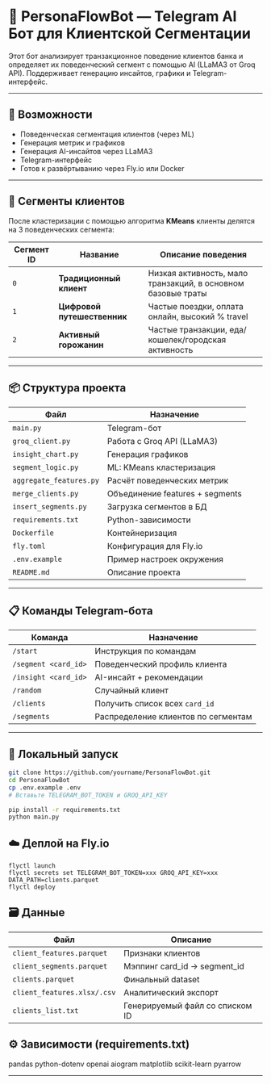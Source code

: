 # 🤖 PersonaFlowBot — Telegram AI Бот для Клиентской Сегментации

Этот бот анализирует транзакционное поведение клиентов банка и определяет их поведенческий сегмент с помощью AI (LLaMA3 от Groq API). Поддерживает генерацию инсайтов, графики и Telegram-интерфейс.

---

## 🚀 Возможности

- Поведенческая сегментация клиентов (через ML)
- Генерация метрик и графиков
- Генерация AI-инсайтов через LLaMA3
- Telegram-интерфейс
- Готов к развёртыванию через Fly.io или Docker

---

## 🧠 Сегменты клиентов

После кластеризации с помощью алгоритма **KMeans** клиенты делятся на 3 поведенческих сегмента:

| Сегмент ID | Название                                        | Описание поведения                                                                             |
| ----------------- | ------------------------------------------------------- | --------------------------------------------------------------------------------------------------------------- |
| `0`             | **Традиционный клиент**         | Низкая активность, мало транзакций, в основном базовые траты |
| `1`             | **Цифровой путешественник** | Частые поездки, оплата онлайн, высокий % travel                                 |
| `2`             | **Активный горожанин**           | Частые транзакции, еда/кошелек/городская активность                |

---

## 📦 Структура проекта

| Файл                  | Назначение                                 |
| ------------------------- | ---------------------------------------------------- |
| `main.py`               | Telegram-бот                                      |
| `groq_client.py`        | Работа с Groq API (LLaMA3)                    |
| `insight_chart.py`      | Генерация графиков                  |
| `segment_logic.py`      | ML: KMeans кластеризация                |
| `aggregate_features.py` | Расчёт поведенческих метрик |
| `merge_clients.py`      | Объединение features + segments           |
| `insert_segments.py`    | Загрузка сегментов в БД          |
| `requirements.txt`      | Python-зависимости                        |
| `Dockerfile`            | Контейнеризация                       |
| `fly.toml`              | Конфигурация для Fly.io               |
| `.env.example`          | Пример настроек окружения     |
| `README.md`             | Описание проекта                      |

---

## 📋 Команды Telegram-бота

| Команда         | Назначение                                                |
| ---------------------- | ------------------------------------------------------------------- |
| `/start`             | Инструкция по командам                          |
| `/segment <card_id>` | Поведенческий профиль клиента            |
| `/insight <card_id>` | AI-инсайт + рекомендации                          |
| `/random`            | Случайный клиент                                     |
| `/clients`           | Получить список всех `card_id`                  |
| `/segments`          | Распределение клиентов по сегментам |

---

## 🧪 Локальный запуск

```bash
git clone https://github.com/yourname/PersonaFlowBot.git
cd PersonaFlowBot
cp .env.example .env
# Вставьте TELEGRAM_BOT_TOKEN и GROQ_API_KEY

pip install -r requirements.txt
python main.py
```

## ☁️ Деплой на Fly.io

```
flyctl launch
flyctl secrets set TELEGRAM_BOT_TOKEN=xxx GROQ_API_KEY=xxx DATA_PATH=clients.parquet
flyctl deploy
```

## 🗃️ Данные

| Файл                      | Описание                                         |
| ----------------------------- | -------------------------------------------------------- |
| `client_features.parquet`   | Признаки клиентов                        |
| `client_segments.parquet`   | Мэппинг card_id → segment_id                     |
| `clients.parquet`           | Финальный dataset                               |
| `client_features.xlsx/.csv` | Аналитический экспорт                |
| `clients_list.txt`          | Генерируемый файл со списком ID |

## ⚙️ Зависимости (requirements.txt)

pandas
python-dotenv
openai
aiogram
matplotlib
scikit-learn
pyarrow

---
